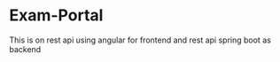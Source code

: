 # Exam-Portal
This  is on rest api using angular for frontend and rest api spring boot as backend


